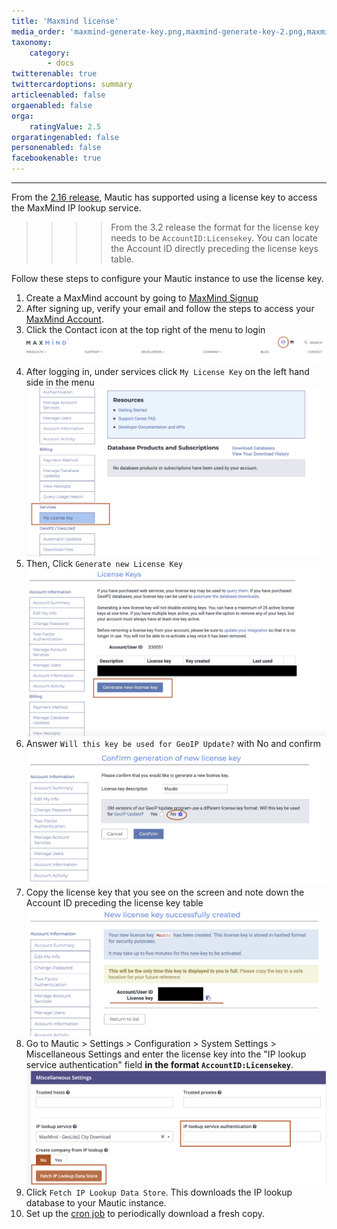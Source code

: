 ```yaml
---
title: 'Maxmind license'
media_order: 'maxmind-generate-key.png,maxmind-generate-key-2.png,maxmind-license-key.png,mautic-maxmind-license-key.png'
taxonomy:
    category:
        - docs
twitterenable: true
twittercardoptions: summary
articleenabled: false
orgaenabled: false
orga:
    ratingValue: 2.5
orgaratingenabled: false
personenabled: false
facebookenable: true
---
```


---
From the [2.16 release][216-release], Mautic has supported using a license key to access the MaxMind IP lookup service.

>>>> From the 3.2 release the format for the license key needs to be `AccountID:Licensekey`. You can locate the Account ID directly preceding the license keys table.

Follow these steps to configure your Mautic instance to use the license key.

1. Create a MaxMind account by going to [MaxMind Signup][maxmind-signup]
1. After signing up, verify your email and follow the steps to access your [MaxMind Account][maxmind-account].
1. Click the Contact icon at the top right of the menu to login 
![mautic-maxmind-account](mautic-maxmind-account.png "mautic-maxmind-account")
1. After logging in, under services click `My License Key` on the left hand side in the menu
![maxmind-license-key-2](maxmind-license-key-2.png "maxmind-license-key-2")
1. Then, Click `Generate new License Key`
![maxmind-generate-key-2](maxmind-generate-key-2.png "maxmind-generate-key-2")
1. Answer `Will this key be used for GeoIP Update?` with No and confirm
![maxmind-confirm-key](maxmind-confirm-key.png "maxmind-confirm-key")
1. Copy the license key that you see on the screen and note down the Account ID preceding the license key table
![maxmind-license-key](maxmind-license-key.png "maxmind-license-key")
1. Go to Mautic > Settings > Configuration > System Settings > Miscellaneous Settings and enter the license key into the "IP lookup service authentication" field **in the format `AccountID:Licensekey`**. 
![mautic-maxmind-license-key](mautic-maxmind-license-key.png "mautic-maxmind-license-key")
1. Click `Fetch IP Lookup Data Store`. This downloads the IP lookup database to your Mautic instance.
1. Set up the [cron job][cron-jobs] to periodically download a fresh copy.

[216-release]: <https://github.com/mautic/mautic/releases/tag/2.16.0>
[maxmind-account]: <https://www.maxmind.com/en/accounts/>
[maxmind-signup]: <https://www.maxmind.com/en/geolite2/signup>
[cron-jobs]: </setup/cron-jobs#update-maxmind-geolite2-ip-database>
